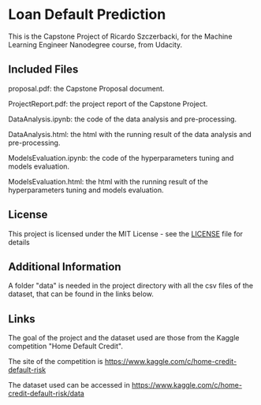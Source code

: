# Loan Default Prediction

This is the Capstone Project of Ricardo Szczerbacki, for the Machine Learning Engineer Nanodegree course, from Udacity.

## Included Files

proposal.pdf: the Capstone Proposal document.

ProjectReport.pdf: the project report of the Capstone Project.

DataAnalysis.ipynb: the code of the data analysis and pre-processing.

DataAnalysis.html: the html with the running result of the data analysis and pre-processing.

ModelsEvaluation.ipynb: the code of the hyperparameters tuning and models evaluation.

ModelsEvaluation.html: the html with the running result of the hyperparameters tuning and models evaluation.

## License

This project is licensed under the MIT License - see the [LICENSE](LICENSE) file for details

## Additional Information

A folder "data" is needed in the project directory with all the csv files of the dataset, that can be found in the links below. 

## Links

The goal of the project and the dataset used are those from the Kaggle competition "Home Default Credit".

The site of the competition is https://www.kaggle.com/c/home-credit-default-risk 

The dataset used can be accessed in https://www.kaggle.com/c/home-credit-default-risk/data




